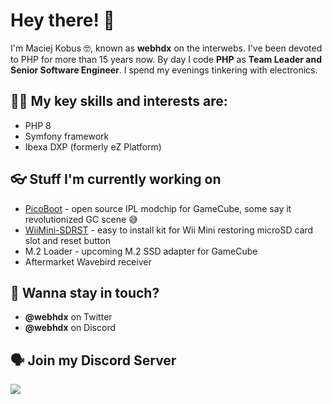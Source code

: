 # Hey there! 👋

I'm Maciej Kobus 🤓, known as **webhdx** on the interwebs. I've been devoted to PHP for more than 15 years now. By day I code **PHP** as **Team Leader and Senior Software Engineer**. I spend my evenings tinkering with electronics.

## 🧑‍🚀 My key skills and interests are:
* PHP 8
* Symfony framework
* Ibexa DXP (formerly eZ Platform)

## 👓 Stuff I'm currently working on
* [PicoBoot](https://github.com/webhdx/PicoBoot) - open source IPL modchip for GameCube, some say it revolutionized GC scene 😅
* [WiiMini-SDRST](https://github.com/webhdx/WiiMini-SDRST) - easy to install kit for Wii Mini restoring microSD card slot and reset button
* M.2 Loader - upcoming M.2 SSD adapter for GameCube
* Aftermarket Wavebird receiver

## 🤝 Wanna stay in touch? 
* **@webhdx** on Twitter
* **@webhdx** on Discord

## 🗣️ Join my Discord Server
[![](https://dcbadge.vercel.app/api/server/fEhyWRPCmb)](https://click.webhdx.dev/discord)
